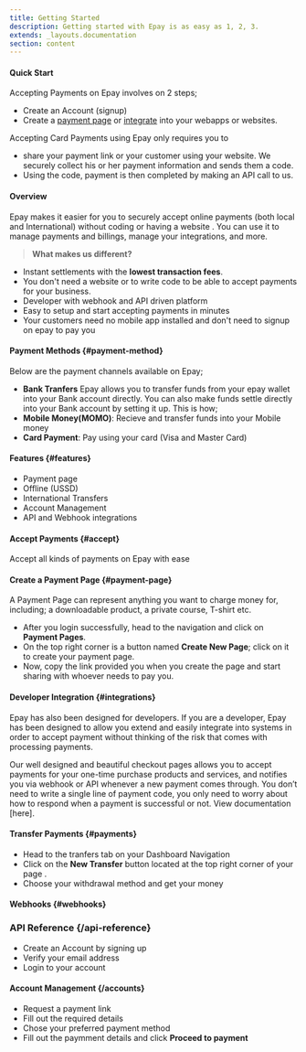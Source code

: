 ```yaml
---
title: Getting Started
description: Getting started with Epay is as easy as 1, 2, 3.
extends: _layouts.documentation
section: content
---
```


#### Quick Start
Accepting Payments on Epay involves on 2 steps;
* Create an Account (signup)
* Create a [payment page](#payment-page) or [integrate](#integrations) into your webapps or websites.


Accepting Card Payments using Epay only requires you to 
* share your payment link or your customer using your website. We securely collect his or her payment information and sends them a code. 
* Using the code, payment is then completed by making an API call to us.

#### Overview 
Epay makes it easier for you to securely accept online payments (both local and International) without coding or having a website . You can use it to manage payments and billings, manage your integrations, and more.

>**What makes us different?**
* Instant settlements with the **lowest transaction fees**.
* You don't need a website or to write code to be able to accept payments for your business.
* Developer with webhook and API driven platform
* Easy to setup and start accepting payments in minutes
* Your customers need no mobile app installed and don't need to signup on epay to pay you

#### Payment Methods {#payment-method}
Below are the payment channels available on Epay;
* **Bank Tranfers**
 Epay allows you to transfer funds from your epay wallet into your Bank account directly. You can also make funds settle directly into your Bank account by setting it up. This is how;
* **Mobile Money(MOMO)**: Recieve and transfer funds into your Mobile money
* **Card Payment**: Pay using your card (Visa and Master Card)


#### Features {#features}
* Payment page
* Offline (USSD)
* International Transfers
* Account Management
* API and Webhook integrations


#### Accept Payments {#accept}
Accept all kinds of payments on Epay with ease


#### Create a Payment Page {#payment-page}
A Payment Page can represent anything you want to charge money for, including; a downloadable product, a private course, T-shirt etc.
* After you login successfully, head to the navigation and click on **Payment Pages**.
* On the top right corner is a button named **Create New Page**; click on it to create your payment page.
* Now, copy the link provided you when you create the page and start sharing with whoever needs to pay you.

#### Developer Integration {#integrations}
Epay has also been designed for developers. If you are a developer, Epay has been designed to allow you extend and easily integrate into systems in order to accept payment without thinking of the risk that comes with processing payments.

Our well designed and beautiful checkout pages allows you to accept payments for your one-time purchase products and services, and notifies you via webhook or API whenever a new payment comes through. You don’t need to write a single line of payment code, you only need to worry about how to respond when a payment is successful or not. View documentation [here].

#### Transfer Payments {#payments}
* Head to the tranfers tab on your Dashboard Navigation
* Click on the **New Transfer** button located at the top right corner of your page .
* Choose your withdrawal method and get your money

#### Webhooks {#webhooks}


### API Reference {/api-reference}
* Create an Account by signing up
* Verify your email address
* Login to your account
    


#### Account Management {/accounts}
* Request a payment link
* Fill out the required details
* Chose your preferred payment method
* Fill out the paymment details and click **Proceed to payment**






